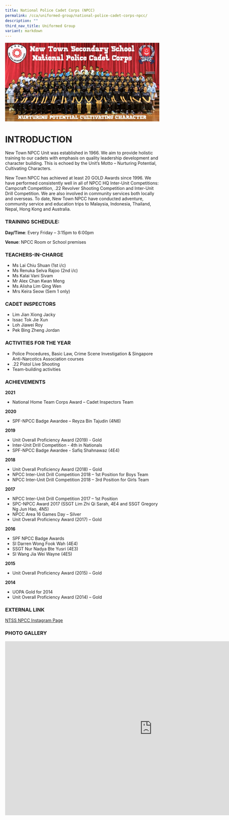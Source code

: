 ```yaml
---
title: National Police Cadet Corps (NPCC)
permalink: /cca/uniformed-group/national-police-cadet-corps-npcc/
description: ""
third_nav_title: Uniformed Group
variant: markdown
---
```

![](/images/NPCC%20Unit%201%20(1).jpg)
# INTRODUCTION
New Town NPCC Unit was established in 1966. We aim to provide holistic training to our cadets with emphasis on quality leadership development and character building. This is echoed by the Unit’s Motto – Nurturing Potential, Cultivating Characters.

New Town NPCC has achieved at least 20 GOLD Awards since 1996. We have performed consistently well in all of NPCC HQ Inter-Unit Competitions: Campcraft Competition, .22 Revolver Shooting Competition and Inter-Unit Drill Competition. We are also involved in community services both locally and overseas. To date, New Town NPCC have conducted adventure, community service and education trips to Malaysia, Indonesia, Thailand, Nepal, Hong Kong and Australia.

### TRAINING SCHEDULE:

**Day/Time**: Every Friday – 3:15pm to 6:00pm

**Venue**: NPCC Room or School premises

### TEACHERS-IN-CHARGE
*   Ms Lai Chiu Shuan (1st i/c)
*   Ms Renuka Selva Rajoo (2nd i/c)
*   Ms Kalai Vani Sivam
*   Mr Alex Chan Kwan Meng
*   Ms Alisha Lim Qing Wen
*   Mrs Keira Seow (Sem 1 only)

### CADET INSPECTORS

*   Lim Jian Xiong Jacky
*   Issac Tok Jie Xun
*   Loh Jiawei Roy
*   Pek Bing Zheng Jordan

### ACTIVITIES FOR THE YEAR

* Police Procedures, Basic Law, Crime Scene Investigation &amp; Singapore Anti-Narcotics Association courses
* .22 Pistol Live Shooting
* Team-building activities

### ACHIEVEMENTS

**2021**
* National Home Team Corps Award – Cadet Inspectors Team

**2020**
* SPF-NPCC Badge Awardee – Reyza Bin Tajudin (4N6)

**2019**
* Unit Overall Proficiency Award (2019) - Gold
* Inter-Unit Drill Competition - 4th in Nationals
* SPF-NPCC Badge Awardee - Safiq Shahnawaz (4E4)

**2018**
* Unit Overall Proficiency Award (2018) – Gold
* NPCC Inter-Unit Drill Competition 2018 – 1st Position for Boys Team
* NPCC Inter-Unit Drill Competition 2018 – 3rd Position for Girls Team

**2017**
* NPCC Inter-Unit Drill Competition 2017 – 1st Position
* SPC-NPCC Award 2017 (SSGT Lim Zhi Qi Sarah, 4E4 and SSGT Gregory Ng Jun Hao, 4N5)
* NPCC Area 16 Games Day – Silver
* Unit Overall Proficiency Award (2017) – Gold

**2016**
* SPF NPCC Badge Awards
* SI Darren Wong Fook Wah (4E4)
* SSGT Nur Nadya Bte Yusri (4E3)
* SI Wang Jia Wei Wayne (4E5)

**2015**
* Unit Overall Proficiency Award (2015) – Gold

**2014**
* UOPA Gold for 2014
* Unit Overall Proficiency Award (2014) – Gold

### EXTERNAL LINK

[NTSS NPCC Instagram Page](https://www.instagram.com/ntss_npcc/)


### PHOTO GALLERY

<iframe src="https://docs.google.com/presentation/d/e/2PACX-1vT-6QziQFYCXsnlzDMRAmoxJ1Duj-F8-OB433lC0elBCYLVAMeLlZhG_SdYRKjvnKecgnYURvdMQqgj/embed?start=false&amp;loop=false&amp;delayms=3000" frameborder="0" width="960" height="569" allowfullscreen="true"></iframe>